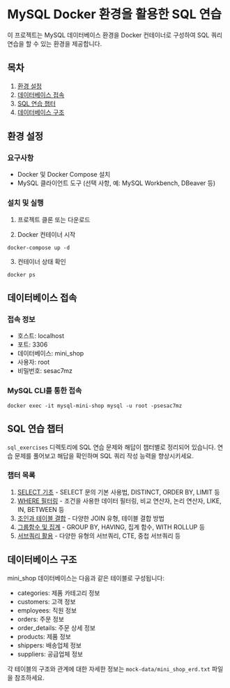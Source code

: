 # MySQL Docker 환경을 활용한 SQL 연습

이 프로젝트는 MySQL 데이터베이스 환경을 Docker 컨테이너로 구성하여 SQL 쿼리 연습을 할 수 있는 환경을 제공합니다.

## 목차

1. [환경 설정](#환경-설정)
2. [데이터베이스 접속](#데이터베이스-접속)
3. [SQL 연습 챕터](#sql-연습-챕터)
4. [데이터베이스 구조](#데이터베이스-구조)

## 환경 설정

### 요구사항

- Docker 및 Docker Compose 설치
- MySQL 클라이언트 도구 (선택 사항, 예: MySQL Workbench, DBeaver 등)

### 설치 및 실행

1. 프로젝트 클론 또는 다운로드

2. Docker 컨테이너 시작
```
docker-compose up -d
```

3. 컨테이너 상태 확인
```
docker ps
```

## 데이터베이스 접속

### 접속 정보

- 호스트: localhost
- 포트: 3306
- 데이터베이스: mini_shop
- 사용자: root
- 비밀번호: sesac7mz

### MySQL CLI를 통한 접속

```
docker exec -it mysql-mini-shop mysql -u root -psesac7mz
```

## SQL 연습 챕터

`sql_exercises` 디렉토리에 SQL 연습 문제와 해답이 챕터별로 정리되어 있습니다. 연습 문제를 풀어보고 해답을 확인하며 SQL 쿼리 작성 능력을 향상시키세요.

### 챕터 목록

1. [SELECT 기초](sql_exercises/01_SELECT_기초.md) - SELECT 문의 기본 사용법, DISTINCT, ORDER BY, LIMIT 등
2. [WHERE 필터링](sql_exercises/02_WHERE_필터링.md) - 조건을 사용한 데이터 필터링, 비교 연산자, 논리 연산자, LIKE, IN, BETWEEN 등
3. [조인과 테이블 결합](sql_exercises/03_조인과_테이블_결합.md) - 다양한 JOIN 유형, 테이블 결합 방법
4. [그룹함수 및 집계](sql_exercises/04_그룹함수_및_집계.md) - GROUP BY, HAVING, 집계 함수, WITH ROLLUP 등
5. [서브쿼리 활용](sql_exercises/05_서브쿼리_활용.md) - 다양한 유형의 서브쿼리, CTE, 중첩 서브쿼리 등

## 데이터베이스 구조

mini_shop 데이터베이스는 다음과 같은 테이블로 구성됩니다:

- categories: 제품 카테고리 정보
- customers: 고객 정보
- employees: 직원 정보
- orders: 주문 정보
- order_details: 주문 상세 정보
- products: 제품 정보
- shippers: 배송업체 정보
- suppliers: 공급업체 정보

각 테이블의 구조와 관계에 대한 자세한 정보는 `mock-data/mini_shop_erd.txt` 파일을 참조하세요. 